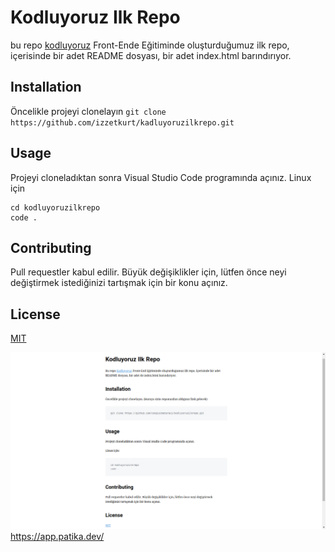 # Kodluyoruz Ilk Repo
bu repo [kodluyoruz](https://www.kodluyoruz.org/) Front-Ende Eğitiminde oluşturduğumuz ilk repo, içerisinde bir adet README dosyası, bir adet index.html barındırıyor.

## Installation
Öncelikle projeyi clonelayın 
 `
 git clone https://github.com/izzetkurt/kadluyoruzilkrepo.git
 `
 ## Usage 
 Projeyi cloneladıktan sonra Visual Studio Code programında açınız.
 Linux için
```
cd kodluyoruzilkrepo
code .
 ```

 ## Contributing
 Pull requestler kabul edilir. Büyük değişiklikler için, lütfen önce neyi değiştirmek istediğinizi tartışmak için  bir konu açınız.
 ## License
 [MIT](https://choosealicense.com/)

 ![resim](https://raw.githubusercontent.com/Kodluyoruz/taskforce/main/git/odev1/figures/markdown.png)
https://app.patika.dev/